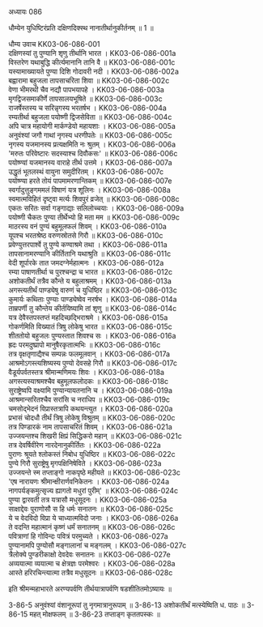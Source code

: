 अध्यायः 086

धौम्येन युधिष्टिरंप्रति दक्षिणदिक्स्थ नानातीर्थानुकीर्तनम् ॥ 1 ॥

धौम्य उवाच 	KK03-06-086-001  
दक्षिणस्यां तु पुण्यानि शृणु तीर्थानि भारत ।	KK03-06-086-001a  
विस्तरेण यथाबुद्धि कीर्त्यमानानि तानि वै ॥	KK03-06-086-001c  
यस्यामाख्यायते पुण्या दिशि गोदावरी नदी ।	KK03-06-086-002a  
बह्वारामा बहुजला तापसाचरिता शिवा ॥	KK03-06-086-002c  
वेणा भीमरथी चैव नद्यौ पापभयापहे ।	KK03-06-086-003a  
मृगद्विजसमाकीर्णे तापसालयभूषिते ॥	KK03-06-086-003c  
राजर्षेस्तस्य च सरिन्नृगस्य भरतर्षभ ।	KK03-06-086-004a  
रम्यतीर्था बहुजला पयोष्णी द्विजसेविता ॥	KK03-06-086-004c  
अपि चात्र महायोगी मार्कण्डेयो महायशाः ।	KK03-06-086-005a  
अनुवंश्यां जगौ गाथां नृगस्य धरणीपतेः ॥	KK03-06-086-005c  
नृगस्य यजमानस्य प्रत्यक्षमिति नः श्रुतम् ।	KK03-06-086-006a  
\'मरुतः परिवेष्टारः सदस्याश्च दिवौकसः\' ॥	KK03-06-086-006c  
पयोष्ण्यां यजमानस्य वाराहे तीर्थ उत्तमे ।	KK03-06-086-007a  
उद्धृतं भूतलस्थं वायुना समुदीरितम् ।	KK03-06-086-007c  
पयोष्ण्या हरते तोयं पापमामरणान्तिकम् ॥	KK03-06-086-007e  
स्वर्गादुत्तुङ्गममलं विषाणं यत्र शूलिनः ।	KK03-06-086-008a  
स्वमात्मविहितं दृष्ट्वा मर्त्यः शिवपुरं व्रजेत् ॥	KK03-06-086-008c  
एकतः सरितः सर्वा गङ्गाद्याः सलिलोच्चयाः ।	KK03-06-086-009a  
पयोष्णी चैकतः पुण्या तीर्थेभ्यो हि मता मम ॥	KK03-06-086-009c  
माठरस्य वनं पुण्यं बहुमूलफलं शिवम् ।	KK03-06-086-010a  
यूपश्च भरतश्रेष्ठ वरुणस्रोतसे गिरौ ॥	KK03-06-086-010c  
प्रवेण्युत्तरपार्श्वे तु पुण्ये कण्वाश्रमे तथा ।	KK03-06-086-011a  
तापसानामरण्यानि कीर्तितानि यथाश्रुति ॥	KK03-06-086-011c  
वेदी शूर्पारके तात जमदग्नेर्महात्मनः ।	KK03-06-086-012a  
रम्या पाषाणतीर्था च पुरश्चन्द्रा च भारत ॥	KK03-06-086-012c  
अशोकतीर्थं तत्रैव कौन्ते य बहुलाश्रमम् ।	KK03-06-086-013a  
अगस्त्यतीर्थं पाण्ड्येषु वारुणं च युधिष्ठिर ॥	KK03-06-086-013c  
कुमार्यः कथिताः पुण्याः पाण्ड्येष्वेव नरर्षभ ।	KK03-06-086-014a  
ताम्रपर्णी तु कौन्तेय कीर्तयिष्यामि तां शृणु ॥	KK03-06-086-014c  
यत्र देवैस्तपस्तप्तं महदिच्छद्भिराश्रमे ।	KK03-06-086-015a  
गोकर्णमिति विख्यातं त्रिषु लोकेषु भारत ॥	KK03-06-086-015c  
शीततोयो बहुजलः पुण्यस्तात शिवश्च सः ।	KK03-06-086-016a  
ह्रदः परमदुष्प्रापो मानुषैरकृतात्मभिः ॥	KK03-06-086-016c  
तत्र वृक्षतृणाद्यैश्च सम्पन्नः फलमूलवान् ।	KK03-06-086-017a  
आश्रमोऽगस्त्यशिष्यस्य पुण्यो देवसहे गिरौ ॥	KK03-06-086-017c  
वैडूर्यपर्वतस्तत्र श्रीमान्मणिमयः शिवः ।	KK03-06-086-018a  
अगस्त्यस्याश्रमश्चैव बहुमूलफलोदकः ॥	KK03-06-086-018c  
सुराष्ट्रेष्वपि वक्ष्यामि पुण्यान्यायतनानि च ।	KK03-06-086-019a  
आश्रमान्सरितश्चैव सरांसि च नराधिप ॥	KK03-06-086-019c  
चमसोद्भेदनं विप्रास्तत्रापि कथयन्त्युत ।	KK03-06-086-020a  
प्रभासं चोदधौ तीर्थं त्रिषु लोकेषु विश्रुतम् ॥	KK03-06-086-020c  
तत्र पिण्डारकं नाम तापसाचरितं शिवम् ।	KK03-06-086-021a  
उज्जयन्तश्च शिखरी क्षिप्रं सिद्धिकरो महान् ॥	KK03-06-086-021c  
तत्र देवर्षिवीरेण नारदेनानुकीर्तितः ।	KK03-06-086-022a  
पुराणः श्रूयते श्लोकस्तं निबोध युधिष्ठिर ॥	KK03-06-086-022c  
पुण्ये गिरौ सुराष्ट्रेषु मृगपक्षिनिषेविते ।	KK03-06-086-023a  
उज्जयन्ते स्म तप्ताङ्गो नाकपृष्ठे महीयते ॥	KK03-06-086-023c  
\'एष नारायणः श्रीमान्क्षीरार्णवनिकेतनः ।	KK03-06-086-024a  
नागपर्यङ्कमुत्सृज्य ह्यागतो मधुरां पुरीम्\' ॥	KK03-06-086-024c  
पुण्या द्वारवती तत्र यत्रासौ मधुसूदनः ।	KK03-06-086-025a  
साक्षाद्देवः पुराणोसौ स हि धर्मः सनातनः ॥	KK03-06-086-025c  
ये च वेदविदो विप्रा ये चाध्यात्मविदो जनाः ।	KK03-06-086-026a  
ते वदन्ति महात्मानं कृष्णं धर्मं सनातनम् ॥	KK03-06-086-026c  
पवित्राणां हि गोविन्दः पवित्रं परमुच्यते ।	KK03-06-086-027a  
पुण्यानामपि पुण्योसौ मङ्गालानां च मङ्गलम् ।	KK03-06-086-027c  
त्रैलोक्ये पुण्डरीकाक्षो देवदेवः सनातनः ॥	KK03-06-086-027e  
अव्ययात्मा व्ययात्मा च क्षेत्रज्ञः परमेश्वरः ।	KK03-06-086-028a  
आस्ते हरिरचिन्त्यात्मा तत्रैव मधुसूदनः ॥	KK03-06-086-028c  

इति श्रीमन्महाभारते अरण्यपर्वणि तीर्थयात्रापर्वणि षडशीतितमोऽष्यायः ॥

3-86-5 अनुवंश्यां वंशानूरूपां तु नृगमात्रानुरूपाम् ॥ 3-86-13 अशोकतीर्थं मत्स्येष्विति ध. पाठः ॥ 3-86-15 महत् मोक्षफलम् ॥ 3-86-23 तप्ताङ्ग कृततपस्कः ॥
